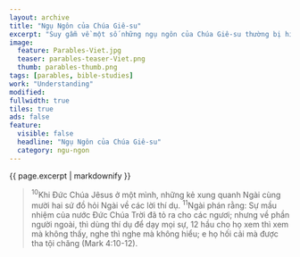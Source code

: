 ```yaml
---
layout: archive
title: "Ngụ Ngôn của Chúa Giê-su"
excerpt: "Suy gẫm về một số những ngụ ngôn của Chúa Giê-su thường bị hiểu hoặc giải thích sai lạc. Hầu như tất cả những người dù có thiện chí đến đâu đi chăng nữa, khi nhận được những lời phán của Chúa Giê-su thì thường tìm cách hiểu theo xác thịt, hoặc cái nhìn của đời này. Khi Chúa Giê-su nói về sự tái sinh, thì giáo sư Ni-cô-đem lại nghĩ mình phải trở về lòng mẹ, còn những người khác thì hỏi Chúa họ phải \"làm\" gì để được sự sống đời đời, và các môn đệ Chúa thì hỏi Ngài công việc của Đức Chúa Trời là gì để họ \"làm.\" Chẳng ai nhận thức được rằng họ không thể \"làm\" được gì cho nước Đức Chúa Trời."
image: 
  feature: Parables-Viet.jpg
  teaser: parables-teaser-Viet.png
  thumb: parables-thumb.png
tags: [parables, bible-studies]
work: "Understanding"
modified:
fullwidth: true
tiles: true
ads: false
feature:
  visible: false
  headline: "Ngụ Ngôn của Chúa Giê-su"
  category: ngu-ngon
---
```


{{ page.excerpt | markdownify }}

> <sup>10</sup>Khi Ðức Chúa Jêsus ở một mình, những kẻ xung quanh Ngài cùng mười hai sứ đồ hỏi Ngài về các lời thí dụ.  <sup>11</sup>Ngài phán rằng: Sự mầu nhiệm của nước Ðức Chúa Trời đã tỏ ra cho các ngươi; nhưng về phần người ngoài, thì dùng thí dụ để dạy mọi sự,  12 hầu cho họ xem thì xem mà không thấy, nghe thì nghe mà không hiểu; e họ hối cải mà được tha tội chăng (Mark 4:10-12).
